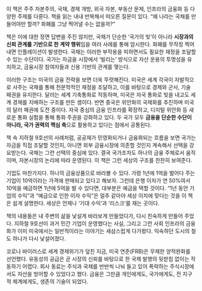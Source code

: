 이 책은 주주 자본주의, 국채, 경제 개방, 외국 자본, 부동산 문제, 인프라의 금융화 등 다양한 주제를 다룬다. 책을 읽는 내내 반복해서 떠오른 질문이 있다. “왜 나라는 국채를 만들어야만 할까? 화폐를 그냥 찍어낼 수는 없을까?”

책은 이에 대한 정면 답변을 주진 않지만, 국채가 단순한 ‘국가의 빚’이 아니라 **시장과의 신뢰 관계를 기반으로 한 계약 행위**임을 여러 사례를 통해 암시한다. 화폐를 무작정 찍어내면 인플레이션이 발생한다. 국채는 이러한 부작용을 피하면서도 필요한 재정을 조달할 수 있는 수단이다. 국가는 자금을 시장에서 ‘빌리는’ 방식으로 자산 운용의 투명성을 유지하고, 금융시장 참여자들과 신용 기반의 관계를 맺는다.

이러한 구조는 미국의 금융 전략을 보면 더욱 뚜렷해진다. 미국은 세계 각국이 자발적으로 사주는 국채를 통해 천문학적인 재정을 조달하고, 이를 바탕으로 경제와 군사, 기술 패권을 유지한다. 달러는 세계 기축통화로 작동하며, 미국은 자국 통화로 빚을 내고도 세계 경제를 지배하는 구조를 만든 셈이다. 반면 중국은 위안화의 국제화를 추진하며 미국의 달러 패권에 도전 중이다. 자국 중심의 금융 인프라를 확장하고, 디지털 위안화 등 새로운 통화 실험을 통해 통화 주권을 강화하고 있다. 두 국가 모두 **금융을 단순한 수단이 아니라, 국가 권력의 핵심 축**으로 활용하고 있다는 점에서 공통된다.

책 속 지하철 9호선의 사례처럼, 공공재가 민영화되거나 금융화되는 흐름을 보면 국가는 자금을 직접 조달할 것인지, 아니면 외부 금융시장에 의존할 것인지 계속해서 선택을 강요받는다. 국채는 그런 선택의 중심에 있다. 결국 국가조차도 하나의 금융 주체로서 움직이며, 자본시장의 논리에 따라 운영된다. 이 책은 그런 세상의 구조를 찬찬히 보여준다.

기업도 마찬가지다. 하나의 금융상품으로 바라볼 수 있다. 가령 1년에 1억을 벌어다 주는 기업이 10억이라는 가격에 판매되고 있다고 해보자. 그런데 은행 이자가 연 50%여서 10억을 예금하면 1년에 5억을 벌 수 있다면, 대부분은 예금을 택할 것이다. “1년 동안 기업의 수익”과 “예금으로 인한 이자 수익”은 얼추 같아야 세상 이치에 맞다는 것을 이 책은 쉽게 설명한다. 세상은 언제나 ‘기대 수익’과 ‘리스크’를 재는 곳이다.

책의 내용들은 내 주변의 삶을 낯설게 바라보게 만들었다가, 다시 친숙하게 만들어 주었다. 지하철 9호선이 과거 민간 기업이 운영했다는 사실, 그리고 그런 사회 인프라의 금융화가 이미 미국에서는 일반적이라는 이야기는 새삼스럽게 다가왔다. 익숙하던 도시의 철도 하나가 다시 낯설어졌다.

코로나 바이러스로 세계 경제위기가 덮친 지금, 미국 연준(FRB)은 무제한 양적완화를 선언했다. 유동성의 공급은 곧 시장의 신뢰를 바탕으로 한 국채 발행의 뒷받침 없이는 작동하기 어렵다. 회사 동료는 주식과 국채를 반반씩 나눠 들고 있어 폭락하는 주식시장에서도 자산을 방어할 수 있었다고 했다. 금융은 그만큼 개인에게도, 국가에게도, 전 지구적 체계에게도, 생존의 기술이 되었다.